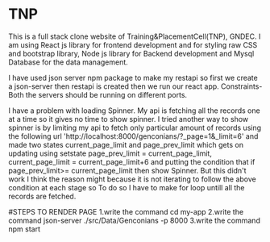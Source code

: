 # TNP
 This is a full stack clone website of Training&PlacementCell(TNP), GNDEC. I am using  React js library for frontend development and for styling raw CSS and bootstrap library, Node js library for Backend development and Mysql Database for the data management.  

 I have used json server npm package to make my restapi so first we create a json-server then restapi is created then we run our react app.
 Constraints-Both the servers should be running on different ports.

I have a problem with loading Spinner. My api is fetching all the records one at a time so it gives no time to show spinner. I tried another way to show spinner is by limiting my api to fetch only particular amount of records using the following url  'http://localhost:8000/genconians/?_page=1&_limit=6' and made two states current_page_limit and page_prev_limit which gets on updating using setstate page_prev_limit = current_page_limit, current_page_limit = current_page_limit+6 and putting the condition that if page_prev_limit>= current_page_limit then show Spinner.
But this didn't work I think the reason might because it is not iterating to follow the above condition at each stage so To do so I have to make for loop untill all the records are fetched. 

#STEPS TO RENDER PAGE 
1.write the command cd my-app
2.write the command json-server ./src/Data/Genconians -p 8000
3.write the command npm start